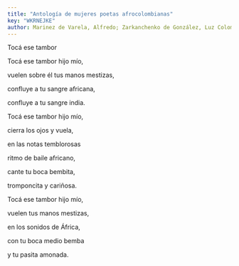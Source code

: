 ```yaml
---
title: "Antología de mujeres poetas afrocolombianas"
key: "WKRNEJKE"
author: Marinez de Varela, Alfredo; Zarkanchenko de González, Luz Colombia; Posada de Pupo, Elisa; Panchano, Lucrecia; Benet Robinson, Ofelia Margarita; Mina Díaz, Bertulia; Ramírez Nieva, María Teresa; Viveros Vigoya, Leida; Mina Díaz, Imelda; Grueso Romero, Mary; Posso Figueria, Amalia Lú; Mina Díaz, Ana Teresa; Valencia, Laura Victoria; Vélez, Turque; Chavarría Londoño, Hermilda; Cueto Mercado, Muris; Truque, Sonia Nadhezda; Sierra González, Lya; Zapata Pérez, Edelma; Castillo, Nila del Socorro; Truque, Yvonne América; Diago, Ruth Patricia; Corpus Stephens, Briceña; de la Torre Córdoba, Jenny; Adress Guzmán, Alexandra; Guerrero Muñoz, Clara; Duque Palacios, Sayly; Castillo Reina, Felipa Trifenia; Solarte Orejuela, Sonia
---
```

<div data-schema-version="6"><p>Tocá ese tambor</p> <p>Tocá ese tambor hijo mío,</p> <p>vuelen sobre él tus manos mestizas,</p> <p>confluye a tu sangre africana,</p> <p>confluye a tu sangre india.</p> <p>Tocá ese tambor hijo mío,</p> <p>cierra los ojos y vuela,</p> <p>en las notas temblorosas</p> <p>ritmo de baile africano,</p> <p>cante tu boca bembita,</p> <p>tromponcita y cariñosa.</p> <p>Tocá ese tambor hijo mío,</p> <p>vuelen tus manos mestizas,</p> <p>en los sonidos de África,</p> <p>con tu boca medio bemba</p> <p>y tu pasita amonada.</p> </div>